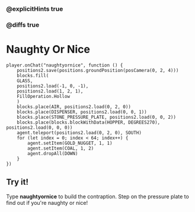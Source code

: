 ### @explicitHints true

### @diffs true

# Naughty Or Nice

```template
player.onChat("naughtyornice", function () {
    positions2.save(positions.groundPosition(posCamera(0, 2, 4)))
    blocks.fill(
    GLASS,
    positions2.load(-1, 0, -1),
    positions2.load(1, 2, 1),
    FillOperation.Hollow
    )
    blocks.place(AIR, positions2.load(0, 2, 0))
    blocks.place(DISPENSER, positions2.load(0, 0, 1))
    blocks.place(STONE_PRESSURE_PLATE, positions2.load(0, 0, 2))
    blocks.place(blocks.blockWithData(HOPPER, DEGREES270), positions2.load(0, 0, 0))
    agent.teleport(positions2.load(0, 2, 0), SOUTH)
    for (let index = 0; index < 64; index++) {
        agent.setItem(GOLD_NUGGET, 1, 1)
        agent.setItem(COAL, 1, 2)
        agent.dropAll(DOWN)
    }
})
```

## Try it!

Type **naughtyornice** to build the contraption. Step on the pressure plate to find out if you're naughty or nice!